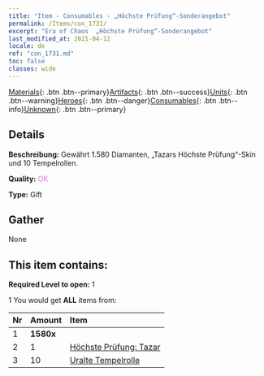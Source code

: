 ```yaml
---
title: "Item - Consumables - „Höchste Prüfung“-​Sonderangebot"
permalink: /Items/con_1731/
excerpt: "Era of Chaos  „Höchste Prüfung“-​Sonderangebot"
last_modified_at: 2021-04-12
locale: de
ref: "con_1731.md"
toc: false
classes: wide
---
```

 [Materials](/de/Items/){: .btn .btn--primary}[Artifacts](/de/Items/Artifacts/){: .btn .btn--success}[Units](/de/Items/Units/){: .btn .btn--warning}[Heroes](/de/Items/Heroes/){: .btn .btn--danger}[Consumables](/de/Items/Consumables/){: .btn .btn--info}[Unknown](/de/Items/Unknown/){: .btn .btn--primary}

## Details
 **Beschreibung:** Gewährt 1.580 Diamanten, „Tazars Höchste Prüfung“-Skin und 10 Tempelrollen.

 **Quality:** <span style="color: #DA70D6">OK</span>

 **Type:** Gift

## Gather

  None

## This item contains:

 **Required Level to open:** 1

 1 You would get **ALL** items  from:

  | Nr | Amount |     Item    |
  |:---|:-------|:------------|
  | 1 |  **1580x** | <i class="fas fa-gem"/> |  | 
  | 2 | 1 | [Höchste Prüfung: Tazar](/de/Items/con_1078/) | 
  | 3 | 10 | [Uralte Tempelrolle](/de/Items/con_697/) | 
